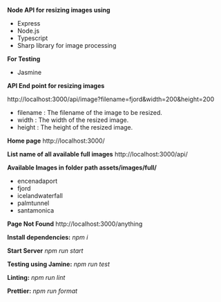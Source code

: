 **Node API for resizing images using**

*  Express
*  Node.js
*  Typescript
*  Sharp library for image processing


**For Testing**
-  Jasmine

**API End point for resizing images**

 http://localhost:3000/api/image?filename=fjord&width=200&height=200

* filename : The filename of the image to be resized.
* width : The width of the resized image.
* height : The height of the resized  image.

**Home page**
http://localhost:3000/

**List name of all available full images**
http://localhost:3000/api/

**Available Images in folder path assets/images/full/**
- encenadaport
- fjord
- icelandwaterfall
- palmtunnel
- santamonica

**Page Not Found**
http://localhost:3000/anything

**Install dependencies:** 
*npm i*

**Start Server**
 *npm run start*

**Testing using Jamine:** 
*npm run test*

**Linting:**
 *npm run lint*

**Prettier:** 
*npm run format*